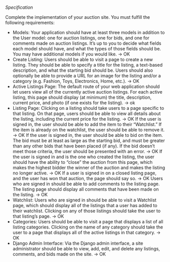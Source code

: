 *Specification*

Complete the implementation of your auction site. You must fulfill the following requirements:

* Models: Your application should have at least three models in addition to the User model: one for auction listings, one for bids, and one for comments made on auction listings. It’s up to you to decide what fields each model should have, and what the types of those fields should be. You may have additional models if you would like. -> OK
* Create Listing: Users should be able to visit a page to create a new listing. They should be able to specify a title for the listing, a text-based description, and what the starting bid should be. Users should also optionally be able to provide a URL for an image for the listing and/or a category (e.g. Fashion, Toys, Electronics, Home, etc.). -> OK
* Active Listings Page: The default route of your web application should let users view all of the currently active auction listings. For each active listing, this page should display (at minimum) the title, description, current price, and photo (if one exists for the listing). -> ok
* Listing Page: Clicking on a listing should take users to a page specific to that listing. On that page, users should be able to view all details about the listing, including the current price for the listing. -> OK
If the user is signed in, the user should be able to add the item to their “Watchlist.” If the item is already on the watchlist, the user should be able to remove it. -> OK
If the user is signed in, the user should be able to bid on the item. The bid must be at least as large as the starting bid, and must be greater than any other bids that have been placed (if any). If the bid doesn’t meet those criteria, the user should be presented with an error. -> OK
If the user is signed in and is the one who created the listing, the user should have the ability to “close” the auction from this page, which makes the highest bidder the winner of the auction and makes the listing no longer active. -> OK
If a user is signed in on a closed listing page, and the user has won that auction, the page should say so. -> OK
Users who are signed in should be able to add comments to the listing page. The listing page should display all comments that have been made on the listing. -> OK
* Watchlist: Users who are signed in should be able to visit a Watchlist page, which should display all of the listings that a user has added to their watchlist. Clicking on any of those listings should take the user to that listing’s page. -> OK
* Categories: Users should be able to visit a page that displays a list of all listing categories. Clicking on the name of any category should take the user to a page that displays all of the active listings in that category. -> OK
* Django Admin Interface: Via the Django admin interface, a site administrator should be able to view, add, edit, and delete any listings, comments, and bids made on the site. -> OK